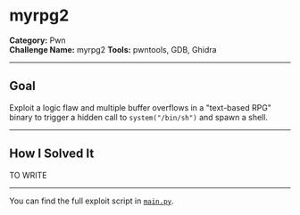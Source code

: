 # myrpg2

**Category:** Pwn  
**Challenge Name:** myrpg2 
**Tools:** pwntools, GDB, Ghidra

---

## Goal

Exploit a logic flaw and multiple buffer overflows in a "text-based RPG" binary to trigger a hidden call to `system("/bin/sh")` and spawn a shell.

---

## How I Solved It

TO WRITE

---

You can find the full exploit script in [`main.py`](./main.py).

